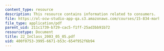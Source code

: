 ```yaml
---
content_type: resource
description: This resource contains information related to consumers.
file: https://ol-ocw-studio-app-qa.s3.amazonaws.com/courses/15-834-marketing-strategy-spring-2003/400f075339956671b53c654f952f6b94_22_InClass_2003_05_05.pdf
file_type: application/pdf
parent_uid: 211c1739-b729-cac5-f1ff-25ad3bb91b72
resourcetype: Document
title: 22_InClass_2003_05_05.pdf
uid: 400f0753-3995-6671-b53c-654f952f6b94
---
```

